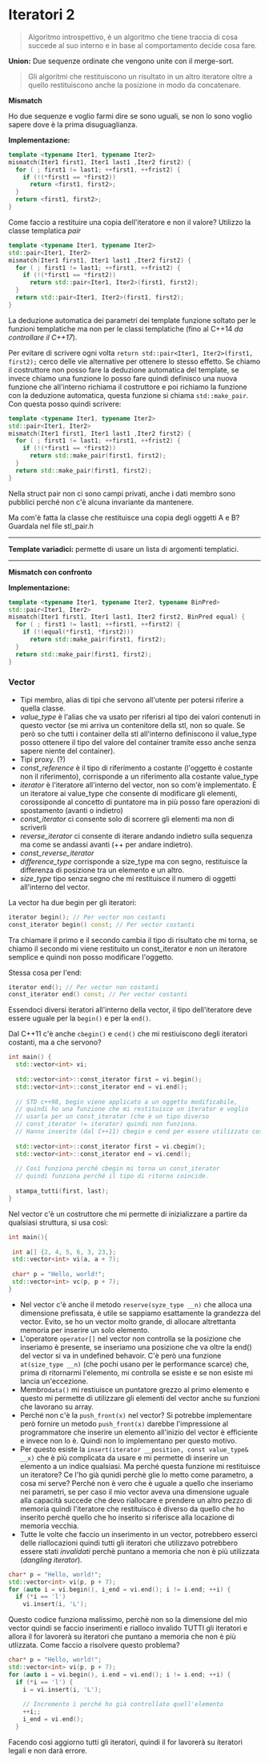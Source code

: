 # Iteratori 2

>Algoritmo introspettivo, è un algoritmo che tiene traccia di cosa succede al suo interno e in base al comportamento decide cosa fare.

**Union:** Due sequenze ordinate che vengono unite con il merge-sort.

>Gli algoritmi che restituiscono un risultato in un altro iteratore oltre a quello restituiscono anche la posizione in modo da concatenare.

**Mismatch**

Ho due sequenze e voglio farmi dire se sono uguali, se non lo sono voglio sapere dove è la prima disuguaglianza.

**Implementazione:**

``` C++
template <typename Iter1, typename Iter2>
mismatch(Iter1 first1, Iter1 last1 ,Iter2 first2) {
  for ( ; first1 != last1; ++first1, ++frist2) {
    if (!(*first1 == *first2))
	  return <first1, first2>;
  }
  return <first1, first2>;
}
```

Come faccio a restituire una copia dell'iteratore e non il valore? Utilizzo la classe templatica *pair*


``` C++
template <typename Iter1, typename Iter2>
std::pair<Iter1, Iter2>
mismatch(Iter1 first1, Iter1 last1 ,Iter2 first2) {
  for ( ; first1 != last1; ++first1, ++frist2) {
    if (!(*first1 == *first2))
	  return std::pair<Iter1, Iter2>(first1, first2);
  }
  return std::pair<Iter1, Iter2>(first1, first2);
}
```

La deduzione automatica dei parametri dei template funzione soltato per le funzioni templatiche ma non per le classi templatiche (fino al C++14 *da controllare il C++17*). 

Per evitare di scrivere ogni volta ``return std::pair<Iter1, Iter2>(first1, first2);`` cerco delle vie alternative per ottenere lo stesso effetto. Se chiamo il costruttore non posso fare la deduzione automatica del template, se invece chiamo una funzione lo posso fare quindi definisco una nuova funzione che all'interno richiama il costruttore e poi richiamo la funzione con la deduzione automatica, questa funzione si chiama ``std::make_pair``. Con questa posso quindi scrivere:

``` C++
template <typename Iter1, typename Iter2>
std::pair<Iter1, Iter2>
mismatch(Iter1 first1, Iter1 last1 ,Iter2 first2) {
  for ( ; first1 != last1; ++first1, ++frist2) {
    if (!(*first1 == *first2))
	  return std::make_pair(first1, first2);
  } 
  return std::make_pair(first1, first2);
}
```
Nella struct pair non ci sono campi privati, anche i dati membro sono pubblici perché non c'è alcuna invariante da mantenere.

Ma com'è fatta la classe che restituisce una copia degli oggetti A e B? Guardala nel file stl_pair.h

---

**Template variadici:** permette di usare un lista di argomenti templatici.

---

**Mismatch con confronto**

**Implementazione:**

``` C++
template <typename Iter1, typename Iter2, typename BinPred>
std::pair<Iter1, Iter2>
mismatch(Iter1 first1, Iter1 last1, Iter2 first2, BinPred equal) {
  for ( ; first1 != last1; ++first1, ++first2) {
    if (!(equal(*first1, *first2)))
	  return std::make_pair(first1, first2);
  }
  return std::make_pair(first1, first2);
}
```
### Vector

* Tipi membro, alias di tipi che servono all'utente per potersi riferire a quella classe. 
* *value_type* è l'alias che va usato per riferisri al tipo dei valori contenuti in questo vector (se mi arriva un contenitore della stl, non so quale. Se però so che tutti i container della stl all'interno definiscono il value_type posso ottenere il tipo del valore del container tramite esso anche senza sapere niente del container).
* Tipi proxy. (?)
* *const_reference* è il tipo di riferimento a costante (l'oggetto è costante non il riferimento), corrisponde a un riferimento alla costante value_type
* *iterator* è l'iteratore all'interno del vector, non so com'è implementato. È un iteratore ai value_type che consente di modificare gli elementi, corossiponde al concetto di puntatore ma in più posso fare operazioni di spostamento (avanti o indietro)
* *const_iterator* ci consente solo di scorrere gli elementi ma non di scriverli
* *reverse_iterator* ci consente di iterare andando indietro sulla sequenza ma come se andassi avanti (++ per andare indietro).
* *const_reverse_iterator*
* *difference_type* corrisponde a size_type ma con segno, restituisce la differenza di posizione tra un elemento e un altro.
* *size_type* tipo senza segno che mi restituisce il numero di oggetti all'interno del vector.

La vector ha due begin per gli iteratori:

``` C++
iterator begin(); // Per vector non costanti
const_iterator begin() const; // Per vector costanti
```

Tra chiamare il primo e il secondo cambia il tipo di risultato che mi torna, se chiamo il secondo mi viene restituito un const_iterator e non un iteratore semplice e quindi non posso modificare l'oggetto.

Stessa cosa per l'end:

``` C++
iterator end(); // Per vector non costanti
const_iterator end() const; // Per vector costanti
```

Essendoci diversi iteratori all'interno della vector, il tipo dell'iteratore deve essere uguale per la ``begin()`` e per la ``end()``.

Dal C++11 c'è anche ``cbegin()`` e ``cend()`` che mi restiuiscono degli iteratori costanti, ma a che servono?

``` C++
int main() {
  std::vector<int> vi;
  
  std::vector<int>::const_iterator first = vi.begin();
  std::vector<int>::const_iterator end = vi.end();
  
  // STD c++98, begin viene applicato a un oggetto modificabile, 
  // quindi ho una funzione che mi restituisce un iterator e voglio 
  // usarla per un const_iterator (che è un tipo diverso
  // const_iterator != iterator) quindi non funziona.
  // Hanno inserito (dal C++11) cbegin e cend per essere utilizzato così
  
  std::vector<int>::const_iterator first = vi.cbegin();
  std::vector<int>::const_iterator end = vi.cend();
  
  // Così funziona perché cbegin mi torna un const_iterator
  // quindi funziona perché il tipo di ritorno coincide.
  
  stampa_tutti(first, last);
}
```

Nel vector c'è un costruttore che mi permette di inizializzare a partire da qualsiasi struttura, si usa così:

``` C++
int main(){
 
 int a[] {2, 4, 5, 6, 3, 23,};
 std::vector<int> vi(a, a + 7);
 
 char* p = "Hello, world!";
 std::vector<int> vc(p, p + 7);
}
```

* Nel vector c'è anche il metodo ``reserve(syze_type __n)`` che alloca una dimensione prefissata, è utile se sappiamo esattamente la grandezza del vector. Evito, se ho un vector molto grande, di allocare altrettanta memoria per inserire un solo elemento.
* L'operatore ``operator[]`` nel vector non controlla se la posizione che inseriamo è presente, se inseriamo una posizione che va oltre la end() del vector si va in undefined behavoir. C'è però una funzione ``at(size_type __n)`` (che pochi usano per le performance scarce) che, prima di ritornarmi l'elemento, mi controlla se esiste e se non esiste mi lancia un'eccezione.
* Membro``data()`` mi restiuisce un puntatore grezzo al primo elemento e questo mi permette di utilizzare gli elementi del vector anche su funzioni che lavorano su array.
* Perché non c'è la ``push_front(x)`` nel vector? Si potrebbe implementare però fornire un metodo ``push_front(x)`` darebbe l'impressione al programmatore che inserire un elemento all'inizio del vector è efficiente e invece non lo è. Quindi non lo implementano per questo motivo. 
* Per questo esiste la ``insert(iterator __position, const value_type& __x)`` che è più complicata da usare e mi permette di inserire un elemento a un indice qualsiasi. Ma perché questa funzione mi restituisce un iteratore? Ce l'ho già qunidi perchè glie lo metto come parametro, a cosa mi serve? Perché non è vero che è uguale a quello che inseriamo nei parametri, se per caso il mio vector aveva una dimensione uguale alla capacità succede che devo riallocare e prendere un altro pezzo di memoria quindi l'iteratore che restituisco è diverso da quello che ho inserito perchè quello che ho inserito si riferisce alla locazione di memoria vecchia. 
* Tutte le volte che faccio un inserimento in un vector, potrebbero esserci delle riallocazioni quindi tutti gli iteratori che utilizzavo potrebbero essere stati *invalidati* perchè puntano a memoria che non è più utilizzata (*dangling iterator*).

``` C++
char* p = "Hello, world!";
std::vector<int> vi(p, p + 7);
for (auto i = vi.begin(), i_end = vi.end(); i != i.end; ++i) {
  if (*i == 'l')
    vi.insert(i, 'L');
```

Questo codice funziona malissimo, perchè non so la dimensione del mio vector quindi se faccio inserimenti e rialloco invalido TUTTI gli iteratori e allora il for lavorerà su iteratori che puntano a memoria che non è più utlizzata. Come faccio a risolvere questo problema?

``` C++
char* p = "Hello, world!";
std::vector<int> vi(p, p + 7);
for (auto i = vi.begin(), i.end = vi.end(); i != i.end; ++i) {
  if (*i == 'l') {
    i = vi.insert(i, 'L');
    	
	// Incremento i perché ho già controllato quell'elemento
	++i;;
	i_end = vi.end();
  }
```

Facendo così aggiorno tutti gli iteratori, quindi il for lavorerà su iteratori legali e non darà errore.
